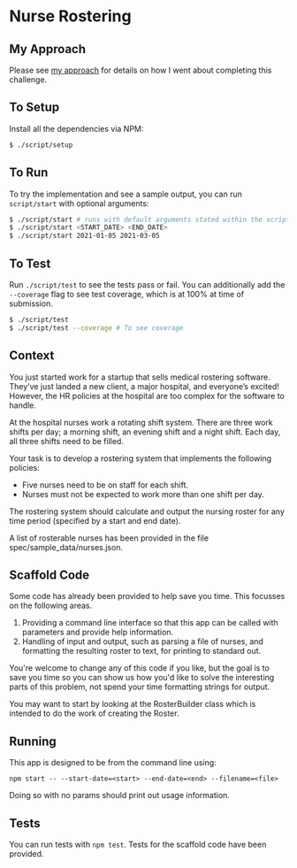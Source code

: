 # Nurse Rostering

## My Approach

Please see [my approach](./docs/approach.md) for details on how I went about completing this challenge.

## To Setup

Install all the dependencies via NPM: 

```bash
$ ./script/setup
```

## To Run

To try the implementation and see a sample output, you can run `script/start` with optional arguments:

```bash
$ ./script/start # runs with default arguments stated within the script
$ ./script/start <START_DATE> <END_DATE>
$ ./script/start 2021-01-05 2021-03-05
```

## To Test

Run `./script/test` to see the tests pass or fail. You can additionally add the `--coverage` flag to see test coverage, which is at 100% at time of submission.

```bash
$ ./script/test
$ ./script/test --coverage # To see coverage 
```

## Context

You just started work for a startup that sells medical rostering software. They’ve just landed a new client, a major hospital, and everyone’s excited! However, the HR policies at the hospital are too complex for the software to handle.

At the hospital nurses work a rotating shift system. There are three work shifts per day; a morning shift, an evening shift and a night shift. Each day, all three shifts need to be filled.

Your task is to develop a rostering system that implements the following policies:

- Five nurses need to be on staff for each shift.
- Nurses must not be expected to work more than one shift per day.

The rostering system should calculate and output the nursing roster for any time period (specified by a start and end date).

A list of rosterable nurses has been provided in the file spec/sample_data/nurses.json.

## Scaffold Code

Some code has already been provided to help save you time. This focusses on the following areas.

1. Providing a command line interface so that this app can be called with parameters and provide help information.
2. Handling of input and output, such as parsing a file of nurses, and formatting the resulting roster to text, for printing to standard out.

You're welcome to change any of this code if you like, but the goal is to save you time so you can show us how you'd like to solve the interesting parts of this problem, not spend your time formatting strings for output.

You may want to start by looking at the RosterBuilder class which is intended to do the work of creating the Roster.

## Running

This app is designed to be from the command line using:

```
npm start -- --start-date=<start> --end-date=<end> --filename=<file>
```

Doing so with no params should print out usage information.

## Tests

You can run tests with `npm test`. Tests for the scaffold code have been provided.
